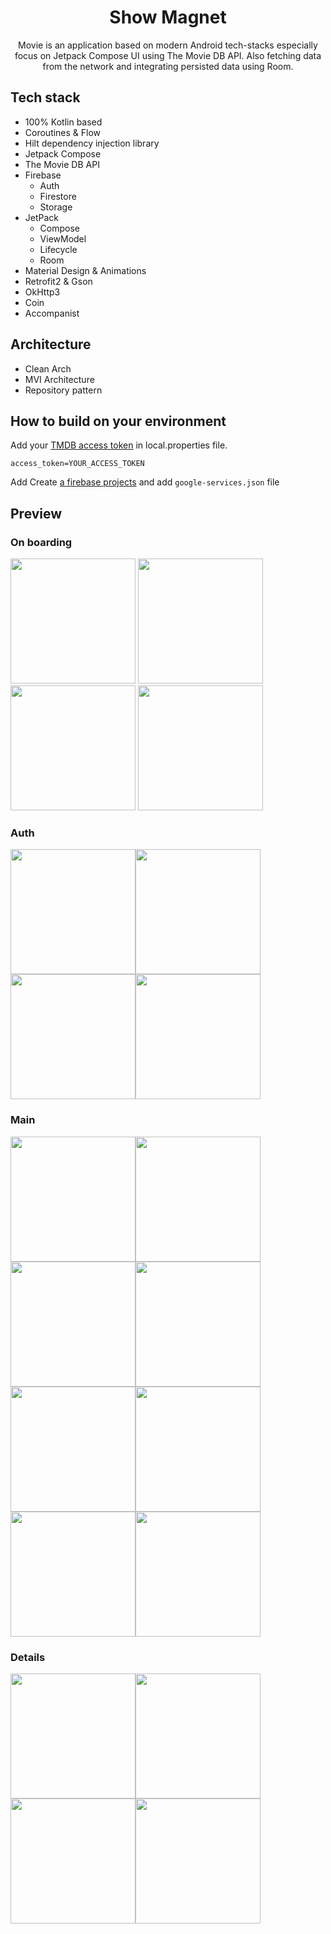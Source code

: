 <h1 align="center">Show Magnet</h1>

<p align="center">  
Movie is an application based on modern Android tech-stacks especially focus on Jetpack Compose UI using The Movie DB API. Also fetching data from the network and integrating persisted data using Room.
</p>

## Tech stack

- 100% Kotlin based
- Coroutines & Flow
- Hilt dependency injection library
- Jetpack Compose
- The Movie DB API
- Firebase
  - Auth
  - Firestore
  - Storage
- JetPack
  - Compose
  - ViewModel
  - Lifecycle
  - Room
- Material Design & Animations
- Retrofit2 & Gson
- OkHttp3
- Coin
- Accompanist

## Architecture
- Clean Arch
- MVI Architecture
- Repository pattern

## How to build on your environment
Add your [TMDB access token](https://www.themoviedb.org/settings/api) in local.properties file.
```
access_token=YOUR_ACCESS_TOKEN
```
Add Create [a firebase projects](https://console.firebase.google.com/) and add `google-services.json` file

## Preview
### On boarding
<img width="200" src='images/onboarding_1.jpg'> <img width="200" src='images/onboarding_2.jpg'>
<img width="200" src='images/onboarding_3.jpg'> <img width="200" src='images/onboarding_4.jpg'>


### Auth
<img width="200" src='images/sign_in_dark.jpg'><img width="200" src='images/sign_in.jpg'>
<img width="200" src='images/sign_up_dark.jpg'><img width="200" src='images/sign_up.jpg'>


### Main
<img width="200" src='images/image_dark_1.jpg'><img width="200" src='images/image_dark_2.jpg'>
<img width="200" src='images/image_dark_3.jpg'><img width="200" src='images/image_dark_4.jpg'>
<img width="200" src='images/image_1.jpg'><img width="200" src='images/image_2.jpg'>
<img width="200" src='images/image_3.jpg'><img width="200" src='images/image_4.jpg'>


### Details
<img width="200" src='images/gif_1.gif'><img width="200" src='images/gif_2.gif'>
<img width="200" src='images/gif_3.gif'><img width="200" src='images/gif_4.gif'>